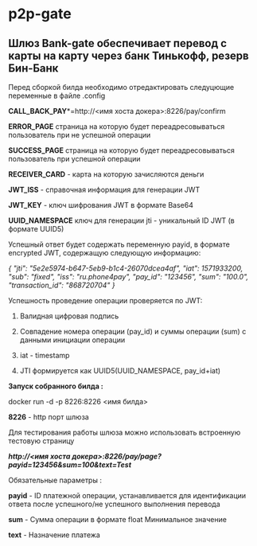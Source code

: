 # p2p-gate
Шлюз Bank-gate обеспечивает перевод с карты на карту через банк Тинькофф, резерв Бин-Банк
---


Перед сборкой билда необходимо отредактировать следуцющие переменные в файле .config

**CALL_BACK_PAY***=http://<имя хоста докера>:8226/pay/confirm

**ERROR_PAGE**  страница на которую будет переадресовываться пользователь при не успешной операции

**SUCCESS_PAGE** страница на которую будет переадресовываться пользователь при успешной операции

**RECEIVER_CARD** - карта на которую зачисляются деньги

**JWT_ISS**  - справочная информация для генерации JWT

**JWT_KEY** - ключ шифрования JWT в формате Base64

**UUID_NAMESPACE** ключ для генерации jti - уникальный ID JWT (в формате UUID5)  



Успешный ответ будет содержать переменную payid, в формате encrypted JWT, содержащую следующую информацию:

*{
  "jti": "5e2e5974-b647-5eb9-b1c4-26070dcea4af",
  "iat": 1571933200,
  "sub": "fixed",
  "iss": "ru.phone4pay",
  "pay_id": "123456",
  "sum": "100.0",
  "transaction_id": "868720704"
}*

Успешность проведение операции проверяется по JWT:

1. Валидная цифровая подпись

2. Совпадение номера операции (pay_id) и суммы операции (sum) c данными инициации операции

3. iat - timestamp

4. JTI формируется как UUID5(UUID_NAMESPACE, pay_id+iat)


**Запуск собранного билда :**

docker run -d  -p 8226:8226 <имя билда>

**8226** - http порт шлюза
  
Для тестирования работы шлюза можно использовать встроенную тестовую страницу

***http://<имя хоста докера>:8226/pay/page?payid=123456&sum=100&text=Test***

Обязательные параметры  :

**payid** - ID платежной операции, устанавливается для идентификации ответа после успешного/не успешного выполнения перевода

**sum** - Сумма операции в формате float Минимальное значение 

**text** - Назначение платежа



